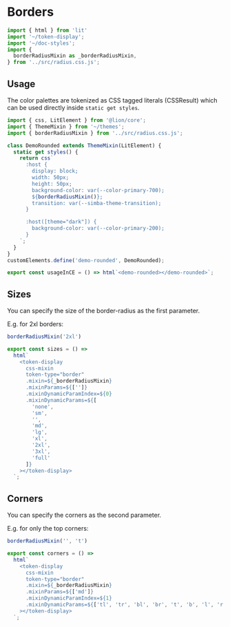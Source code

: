 # Borders

```js script
import { html } from 'lit'
import '~/token-display';
import '~/doc-styles';
import {
  borderRadiusMixin as _borderRadiusMixin,
} from '../src/radius.css.js';
```

## Usage

The color palettes are tokenized as CSS tagged literals (CSSResult) which can be used directly inside `static get styles`.

```js preview-story
import { css, LitElement } from '@lion/core';
import { ThemeMixin } from '~/themes';
import { borderRadiusMixin } from '../src/radius.css.js';

class DemoRounded extends ThemeMixin(LitElement) { 
  static get styles() {
    return css`
      :host {
        display: block;
        width: 50px;
        height: 50px;
        background-color: var(--color-primary-700);
        ${borderRadiusMixin()};
        transition: var(--simba-theme-transition);
      }

      :host([theme="dark"]) {
        background-color: var(--color-primary-200);
      }
    `;
  }
}
customElements.define('demo-rounded', DemoRounded);

export const usageInCE = () => html`<demo-rounded></demo-rounded>`;
```

## Sizes

You can specify the size of the border-radius as the first parameter.

E.g. for 2xl borders:

```js
borderRadiusMixin('2xl')
```

```js story
export const sizes = () =>
  html`
    <token-display 
      css-mixin
      token-type="border"
      .mixin=${_borderRadiusMixin}
      .mixinParams=${['']}
      .mixinDynamicParamIndex=${0}
      .mixinDynamicParams=${[
        'none',
        'sm',
        '',
        'md',
        'lg',
        'xl',
        '2xl',
        '3xl',
        'full'
      ]}
    ></token-display>
  `;
```

## Corners

You can specify the corners as the second parameter.

E.g. for only the top corners:

```js
borderRadiusMixin('', 't')
```

```js story
export const corners = () =>
  html`
    <token-display 
      css-mixin
      token-type="border"
      .mixin=${_borderRadiusMixin} 
      .mixinParams=${['md']}
      .mixinDynamicParamIndex=${1}
      .mixinDynamicParams=${['tl', 'tr', 'bl', 'br', 't', 'b', 'l', 'r']}
    ></token-display>
  `;
```
